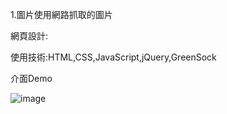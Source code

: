 1.圖片使用網路抓取的圖片

網頁設計:

使用技術:HTML,CSS,JavaScript,jQuery,GreenSock

介面Demo

![image](DemoImege/imag01.gif)


